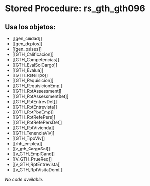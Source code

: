 # Stored Procedure: rs_gth_gth096

## Usa los objetos:
- [[gen_ciudad]]
- [[gen_deptos]]
- [[gen_paises]]
- [[GTH_Calificacion]]
- [[GTH_Competencias]]
- [[GTH_EvalSolCargo]]
- [[GTH_Evalua]]
- [[GTH_RefeTipo]]
- [[GTH_Requisicion]]
- [[GTH_RequisicionEmp]]
- [[GTH_RptAssessment]]
- [[GTH_RptAssessmentDet]]
- [[GTH_RptEntrevDet]]
- [[GTH_RptEntrevista]]
- [[GTH_RptPbaEmp]]
- [[GTH_RptRefePers]]
- [[GTH_RptRefePersDet]]
- [[GTH_RptVivienda]]
- [[GTH_TenenciaViv]]
- [[GTH_TipoViv]]
- [[rhh_emplea]]
- [[v_gth_CargoSol]]
- [[v_GTH_EmplCand]]
- [[V_GTH_PrueReq]]
- [[v_GTH_RptEntrevista]]
- [[v_GTH_RptVisitaDomi]]

*No code available.*
